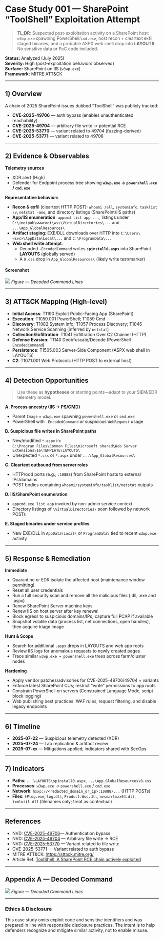 # Case Study 001 — SharePoint “ToolShell” Exploitation Attempt

> **TL;DR**: Suspected post-exploitation activity on a SharePoint host: `w3wp.exe` spawning PowerShell/`cmd.exe`, host recon + cleartext exfil, staged binaries, and a probable ASPX web shell drop into **LAYOUTS**. No sensitive data or PoC code included.

**Status:** Analyzed (July 2025)  
**Severity:** High (post-exploitation behaviors observed)  
**Surface:** SharePoint on IIS (`w3wp.exe`)  
**Framework:** MITRE ATT&CK

---

## 1) Overview

A chain of 2025 SharePoint issues dubbed “ToolShell” was publicly tracked:

- **CVE-2025-49706** — auth bypass (enables unauthenticated reachability)  
- **CVE-2025-49704** — arbitrary file write → potential RCE  
- **CVE-2025-53770** — variant related to 49704 (fuzzing-derived)  
- **CVE-2025-53771** — variant related to 49706


---

## 2) Evidence & Observables

**Telemetry sources**
- XDR alert (High)
- Defender for Endpoint process tree showing **`w3wp.exe` → `powershell.exe` / `cmd.exe`**

**Representative behaviors**
- **Recon & exfil** (cleartext HTTP POST): `whoami /all`, `systeminfo`, `tasklist /v`, `netstat -ano`, and directory listings (SharePoint/IIS paths)
- **App/IIS enumeration**: `appcmd list app ...`, listings under `C:\inetpub\wwwroot\wss\VirtualDirectories\...` and `...\App_GlobalResources\`
- **Artifact staging**: EXE/DLL downloads over HTTP into `C:\Users\<svc>\AppData\Local\...` and `C:\ProgramData\...`
- **Web shell write attempt**:
  - Decoded `-EncodedCommand` writes **`spinstall0.aspx`** into SharePoint **LAYOUTS** (globally served)
  - A `0.css` drop in `App_GlobalResources\` (likely write test/marker)

#### **Screenshot**
![](Attachments/POC-Decoded-Strings.png)
*Figure — Decoded Command Lines*


---

## 3) ATT&CK Mapping (High-level)

- **Initial Access**: T1190 Exploit Public-Facing App (SharePoint)  
- **Execution**: T1059.001 PowerShell; T1059 Cmd  
- **Discovery**: T1082 System Info; T1057 Process Discovery; T1046 Network Service Scanning (inferred by `netstat`)  
- **Collection/Exfiltration**: T1041 Exfiltration Over C2 Channel (HTTP)  
- **Defense Evasion**: T1140 Deobfuscate/Decode (PowerShell `EncodedCommand`)  
- **Persistence**: T1505.003 Server-Side Component (ASPX web shell in LAYOUTS)  
- **C2**: T1071.001 Web Protocols (HTTP POST to external host)


---

## 4) Detection Opportunities

> Use these as **hypotheses** or starting points—adapt to your SIEM/EDR telemetry model.

**A. Process ancestry (IIS → PS/CMD)**  
- Parent `Image` = `w3wp.exe` spawning `powershell.exe` or `cmd.exe`
- PowerShell with `-EncodedCommand` or suspicious `WebRequest` usage

**B. Suspicious file writes in SharePoint paths**  
- New/modified `*.aspx` in:  
  `C:\Program Files\Common Files\microsoft shared\Web Server Extensions\16\TEMPLATE\LAYOUTS\`
- Unexpected `*.css` or `*.aspx` under `...\App_GlobalResources\`

**C. Cleartext outbound from server roles**  
- HTTP/odd ports (e.g., `:10888`) from SharePoint hosts to external IPs/domains  
- POST bodies containing `whoami/systeminfo/tasklist/netstat` outputs

**D. IIS/SharePoint enumeration**  
- `appcmd.exe list app` invoked by non-admin service context
- Directory listings of `\VirtualDirectories\` soon followed by network POSTs

**E. Staged binaries under service profiles**  
- New EXE/DLL in `AppData\Local\` or `ProgramData\` tied to recent `w3wp.exe` activity


---

## 5) Response & Remediation

**Immediate**
- Quarantine or EDR isolate the affected host (maintenance window permitting)
- Reset all user credentials
- Run a full security scan and remove all the malicious files (.dll, .exe and .aspx)
- Renew SharePoint Server machine keys
- Renew IIS on host server after key renewal
- Block egress to suspicious domains/IPs; capture full PCAP if available
- Snapshot volatile data (process list, net connections, open handles), then acquire triage image

**Hunt & Scope**
- Search for additional `.aspx` drops in LAYOUTS and web app roots
- Review IIS logs for anomalous requests to newly created pages
- Trace similar `w3wp.exe → powershell.exe` trees across farm/cluster nodes

**Hardening**
- Apply vendor patches/advisories for CVE-2025-49706/49704 + variants
- Enforce latest SharePoint CUs; restrict “write” permissions to app roots
- Constrain PowerShell on servers (Constrained Language Mode, script block logging)
- Web publishing best practices: WAF rules, request filtering, and disable legacy endpoints


---

## 6) Timeline

- **2025-07-22** — Suspicious telemetry detected (XDR)  
- **2025-07-24** — Lab replication & artifact review  
- **2025-07-xx** — Mitigations applied; indicators shared with SecOps


---

## 7) Indicators

- **Paths**: `...\LAYOUTS\spinstall0.aspx`, `...\App_GlobalResources\0.css`  
- **Processes**: `w3wp.exe` → `powershell.exe` / `cmd.exe`  
- **Network**: `hxxp://<redacted_domain_or_ip>:10888/...` (HTTP POSTs)  
- **Files**: `SPlog.exe`, `log.dll`, `Product.Wsc.dll`, `nvsmartmax64.dll`, `txmlutil.dll` (filenames only; treat as contextual)


---

## References

- NVD: [CVE-2025-49706](https://nvd.nist.gov/vuln/detail/CVE-2025-49706 "https://nvd.nist.gov/vuln/detail/CVE-2025-49706")— Authentication bypass
- NVD: [CVE-2025-49704](https://nvd.nist.gov/vuln/detail/CVE-2025-49704 "https://nvd.nist.gov/vuln/detail/CVE-2025-49704") — Arbitrary file write → RCE
- NVD: [CVE-2025-53770](https://nvd.nist.gov/vuln/detail/CVE-2025-53770 "https://nvd.nist.gov/vuln/detail/CVE-2025-53770") — Variant related to file write
- CVE-2025-53771 — Variant related to auth bypass
- MITRE ATT&CK: https://attack.mitre.org/
- Article Ref: [ToolShell: A SharePoint RCE chain actively exploited](https://www.varonis.com/blog/toolshell-sharepoint-rce#detection-and-mitigation)


---

## Appendix A — Decoded Command

![](Attachments/POC-Decoded-Strings.png)
*Figure — Decoded Command Lines*


---

### Ethics & Disclosure

This case study omits exploit code and sensitive identifiers and was prepared in line with responsible disclosure practices. The intent is to help defenders recognize and mitigate similar activity, not to enable misuse.
